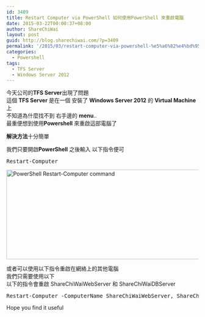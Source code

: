 ```yaml
---
id: 3409
title: Restart Computer via PowerShell 如何使用PowerShell 來重啟電腦
date: 2015-03-22T00:00:37+08:00
author: ShareChiWai
layout: post
guid: http://blog.sharechiwai.com/?p=3409
permalink: '/2015/03/restart-computer-via-powershell-%e5%a6%82%e4%bd%95%e4%bd%bf%e7%94%a8powershell-%e4%be%86%e9%87%8d%e5%95%9f%e9%9b%bb%e8%85%a6/'
categories:
  - Powershell
tags:
  - TFS Server
  - Windows Server 2012
---
```

今天公司的**TFS Server**出現了問題  
這個 **TFS Server** 是在一個 安裝了 **Windows Server 2012** 的 **Virtual Machine**上  
不知道為什麼找不到 右手邊的 **menu**..  
最重便想到使用**Powershell** 來重啟這部電腦了

**解決方法**十分簡單

我們只要開啟**PowerShell** 之後輸入 以下指令便可

<pre>Restart-Computer
</pre>

<img class="alignnone" src="https://i2.wp.com/farm9.static.flickr.com/8718/16962746576_29cb09bfcc_z.jpg?resize=625%2C234" alt="PowerShell Restart-Computer command" width="625" height="234" data-recalc-dims="1" /> 

或者可以使用以下指令重啟在網絡上的其他電腦  
我們只需要使用以下  
以下的指令會重啟 ShareChiWaiWebServer 和 ShareChiWaiDBServer

<pre>Restart-Computer -ComputerName ShareChiWaiWebServer, ShareChiWaiDBServer
</pre>

Hope you find it useful